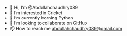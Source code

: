 - 👋 Hi, I’m @Abdullahchaudhry089
- 👀 I’m interested in Cricket
- 🌱 I’m currently learning Python
- 💞️ I’m looking to collaborate on GitHub 
- 📫 How to reach me abdullahchaudhry089@gmail.com

<!---
Abdullahchaudhry089/Abdullahchaudhry089 is a ✨ special ✨ repository because its `README.md` (this file) appears on your GitHub profile.
You can click the Preview link to take a look at your changes.
--->
